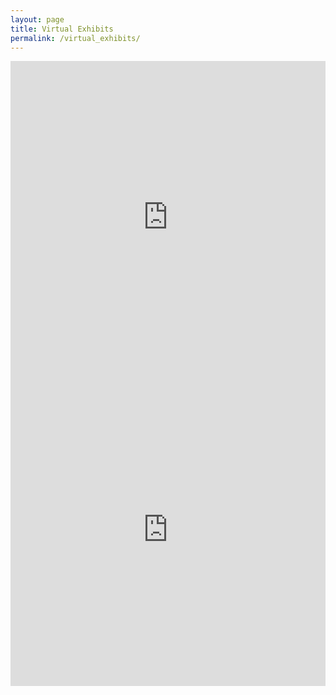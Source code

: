 ```yaml
--- 
layout: page
title: Virtual Exhibits
permalink: /virtual_exhibits/
--- 
```


<style>
.responsive-wrap iframe{ max-width: 100%;}
</style>

<div class="responsive-wrap">
<iframe src="https://storymaps.arcgis.com/stories/4abf393a28054d7d8647cfac7ecb0a10" width="100%" height="500px" frameborder="0" allowfullscreen allow="geolocation"></iframe>
</div>


<style> 
.responsive-wrap iframe{ max-width: 100%;}
</style>


<div class="responsive-wrap">
<iframe src="https://storymaps.arcgis.com/stories/1bfd7f1466184bb09f699f586c1d97ae" width="100%" height="500px" frameborder="0" allowfullscreen allow="geolocation"></iframe>
</div>

